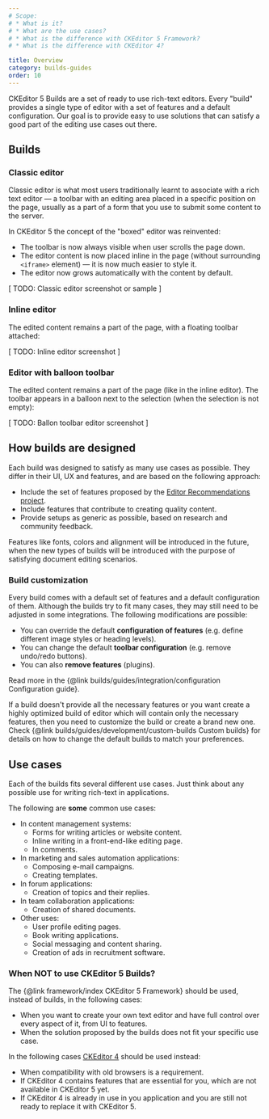 ```yaml
---
# Scope:
# * What is it?
# * What are the use cases?
# * What is the difference with CKEditor 5 Framework?
# * What is the difference with CKEditor 4?

title: Overview
category: builds-guides
order: 10
---
```


CKEditor 5 Builds are a set of ready to use rich-text editors. Every "build" provides a single type of editor with a set of features and a default configuration. Our goal is to provide easy to use solutions that can satisfy a good part of the editing use cases out there.

## Builds

### Classic editor

Classic editor is what most users traditionally learnt to associate with a rich text editor — a toolbar with an editing area placed in a specific position on the page, usually as a part of a form that you use to submit some content to the server.

In CKEditor 5 the concept of the "boxed" editor was reinvented:

 * The toolbar is now always visible when user scrolls the page down.
 * The editor content is now placed inline in the page (without surrounding `<iframe>` element) — it is now much easier to style it.
 * The editor now grows automatically with the content by default.

[ TODO: Classic editor screenshot or sample ]

### Inline editor

The edited content remains a part of the page, with a floating toolbar attached:

[ TODO: Inline editor screenshot ]

### Editor with balloon toolbar

The edited content remains a part of the page (like in the inline editor). The toolbar appears in a balloon next to the selection (when the selection is not empty):

[ TODO: Ballon toolbar editor screenshot ]

## How builds are designed

Each build was designed to satisfy as many use cases as possible. They differ in their UI, UX and features, and are based on the following approach:

* Include the set of features proposed by the [Editor Recommendations project](https://ckeditor.github.io/editor-recommendations/).
* Include features that contribute to creating quality content.
* Provide setups as generic as possible, based on research and community feedback.

<info-box>
Features like fonts, colors and alignment will be introduced in the future, when the new types of builds will be introduced with the purpose of satisfying document editing scenarios.  
</info-box>

### Build customization

Every build comes with a default set of features and a default configuration of them. Although the builds try to fit many cases, they may still need to be adjusted in some integrations. The following modifications are possible:

 * You can override the default **configuration of features** (e.g. define different image styles or heading levels).
 * You can change the default **toolbar configuration** (e.g. remove undo/redo buttons). 
 * You can also **remove features** (plugins).
 
Read more in the {@link builds/guides/integration/configuration Configuration guide}.

If a build doesn't provide all the necessary features or you want create a highly optimized build of editor which will contain only the necessary features, then you need to customize the build or create a brand new one. Check {@link builds/guides/development/custom-builds Custom builds} for details on how to change the default builds to match your preferences.

## Use cases

Each of the builds fits several different use cases. Just think about any possible use for writing rich-text in applications.

The following are **some** common use cases:

* In content management systems:
	* Forms for writing articles or website content.
	* Inline writing in a front-end-like editing page.
	* In comments.
* In marketing and sales automation applications:
	* Composing e-mail campaigns.
	* Creating templates.
* In forum applications:
	* Creation of topics and their replies.
* In team collaboration applications:
	* Creation of shared documents.
* Other uses:
	* User profile editing pages.
	* Book writing applications.
	* Social messaging and content sharing.
	* Creation of ads in recruitment software.

### When NOT to use CKEditor 5 Builds?

The {@link framework/index CKEditor 5 Framework} should be used, instead of builds, in the following cases:

* When you want to create your own text editor and have full control over every aspect of it, from UI to features.
* When the solution proposed by the builds does not fit your specific use case.

In the following cases [CKEditor 4](https://ckeditor.com/ckeditor-4/) should be used instead:

* When compatibility with old browsers is a requirement.
* If CKEditor 4 contains features that are essential for you, which are not available in CKEditor 5 yet.
* If CKEditor 4 is already in use in you application and you are still not ready to replace it with CKEditor 5.

<!-- TODO 1 -->
